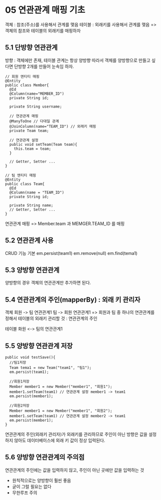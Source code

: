 # 05 연관관계 매핑 기초
객체 : 참조(주소)를 사용해서 관계를 맺음
테이블 : 외래키를 사용해서 관계를 맺음
=> 객체의 참조와 테이블의 외래키를 매핑하자

## 5.1 단방향 연관관계
방향 : 객체에만 존재, 테이블 관계는 항상 양방향
따라서 객체를 양방향으로 만들고 싶다면 단방향 2개를 만들어 눈속임 하자.
```
// 회원 엔티티 매핑
@Entity
public class Member{
  @Id
  @Column(name="MEMBER_ID")
  private String id;

  private String username;

  // 연관관계 매핑
  @ManyToOne // 다대일 관계
  @JoinColumn(name="TEAM_ID") // 외래키 매핑
  private Team team;

  // 연관관계 설정
  public void setTeam(Team team){
    this.team = team;
  }

  // Getter, Setter ...
}
```
```
// 팀 엔티티 매핑
@Entity
public class Team{
  @Id
  @Column(name = "TEAM_ID")
  private String id;

  private String name;
  // Getter, Setter ...
}
```
연관관계 매핑 => Member.team 과 MEMGER.TEAM_ID 를 매핑 

## 5.2 연관관계 사용
CRUD 기능 기본
em.persist(team1)
em.remove(null)
em.find(tema1)

## 5.3 양방향 연관관계
양방향의 경우 객체의 연관관계만 추가하면 된다.

## 5.4 연관관계의 주인(mapperBy) : 외래 키 관리자
객체
회원 -> 팀 연관관계1
팀 -> 회원 연관관계1
=> 회원과 팀 중 하나의 연관관계를 정해서 테이블의 외래키 관리할 것 : 연관관계의 주인

테이블
화원 <-> 팀의 연관관계1

## 5.5 양방향 연관관계 저장
```
public void testSave(){
  //팀1저장
  Team tema1 = new Team("team1", "팀1");
  em.persist(team1);

  //회원1저장
  Member member1 = new Member("member1", "회원1");
  member1.setTeam(team1) // 연관관계 설정 member1 -> team1
  em.persist(member1);

  //회원2저장
  Member member1 = new Member("member1", "회원2");
  member1.setTeam(team1) // 연관관계 설정 member2 -> team1
  em.persist(member1);
}
```
연관관계의 주인(외래키 관리자)가 외래키를 관리하므로 
주인이 아닌 방향은 값을 설정하지 않아도 데이터베이스에 외래 키 값이 정상 입력된다.

## 5.6 양방향 연관관계의 주의점
연관관계의 주인에는 값을 입력하지 않고, 주인이 아닌 곳에만 값을 입력하는 것
- 원칙적으로는 양방향이 훨씬 좋음
- 굳이 그럴 필요는 없다
- 무한루프 주의
